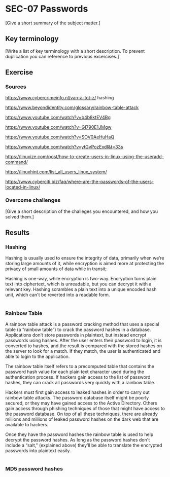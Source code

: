 # SEC-07 Passwords
[Give a short summary of the subject matter.]

## Key terminology
[Write a list of key terminology with a short description. To prevent duplication you can reference to previous excercises.]

## Exercise
### Sources
https://www.cybercrimeinfo.nl/van-a-tot-z/
hashing

https://www.beyondidentity.com/glossary/rainbow-table-attack

https://www.youtube.com/watch?v=b4b8ktEV4Bg

https://www.youtube.com/watch?v=GI790E1JMgw

https://www.youtube.com/watch?v=SOV0AeHuHaQ

https://www.youtube.com/watch?v=ytGvPozExdI&t=33s

https://linuxize.com/post/how-to-create-users-in-linux-using-the-useradd-command/

https://linuxhint.com/list_all_users_linux_system/

https://www.cyberciti.biz/faq/where-are-the-passwords-of-the-users-located-in-linux/

### Overcome challenges
[Give a short description of the challeges you encountered, and how you solved them.]

## Results
### Hashing
Hashing is usually used to ensure the integrity of data, primarily when we’re storing large amounts of it, while encryption is aimed more at protecting the privacy of small amounts of data while in transit;

Hashing is one-way, while encryption is two-way. Encryption turns plain text into ciphertext, which is unreadable, but you can decrypt it with a relevant key. Hashing scrambles a plain text into a unique encoded hash unit, which can't be reverted into a readable form.
#

### Rainbow Table
A rainbow table attack is a password cracking method that uses a special table (a “rainbow table”) to crack the password hashes in a database. Applications don’t store passwords in plaintext, but instead encrypt passwords using hashes. After the user enters their password to login, it is converted to hashes, and the result is compared with the stored hashes on the server to look for a match. If they match, the user is authenticated and able to login to the application. 

The rainbow table itself refers to a precomputed table that contains the password hash value for each plain text character used during the authentication process. If hackers gain access to the list of password hashes, they can crack all passwords very quickly with a rainbow table.

Hackers must first gain access to leaked hashes in order to carry out rainbow table attacks. The password database itself might be poorly secured, or they may have gained access to the Active Directory. Others gain access through phishing techniques of those that might have access to the password database. On top of all these techniques, there are already millions and millions of leaked password hashes on the dark web that are available to hackers. 

Once they have the password hashes the rainbow table is used to help decrypt the password hashes. As long as the password hashes don't include a “salt,” (explained above) they’ll be able to translate the encrypted passwords into plaintext easily.
#

### MD5 password hashes
